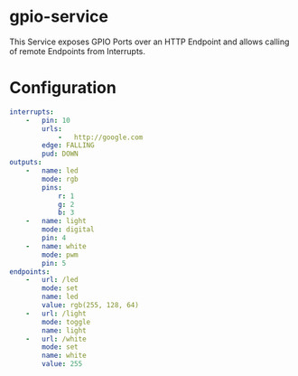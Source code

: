 # gpio-service
This Service exposes GPIO Ports over an HTTP Endpoint and allows calling of remote Endpoints from Interrupts.

# Configuration
```yaml
interrupts:
    -   pin: 10
        urls:
            -   http://google.com
        edge: FALLING
        pud: DOWN
outputs:
    -   name: led
        mode: rgb
        pins:
            r: 1
            g: 2
            b: 3
    -   name: light
        mode: digital
        pin: 4
    -   name: white
        mode: pwm
        pin: 5
endpoints:
    -   url: /led
        mode: set
        name: led
        value: rgb(255, 128, 64)
    -   url: /light
        mode: toggle
        name: light
    -   url: /white
        mode: set
        name: white
        value: 255

```
